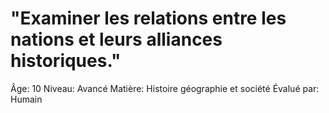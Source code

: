 # "Examiner les relations entre les nations et leurs alliances historiques."

Âge: 10
Niveau: Avancé
Matière: Histoire géographie et société
Évalué par: Humain